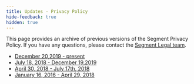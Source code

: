 ```yaml
---
title: Updates - Privacy Policy
hide-feedback: true
hidden: true
---
```


This page provides an archive of previous versions of the Segment Privacy Policy. If you have any questions, please contact the [Segment Legal team](mailto:legal@segment.com).

- [December 20,2019 - present](/docs/legal/privacy)
- [July 18, 2018 - December 19,2019](/docs/legal/privacy-2019)
- [April 30, 2018 - July 17th, 2018](/docs/legal/privacy-04-2018)
- [January 16, 2016 - April 29, 2018](/docs/legal/privacy-2017)
